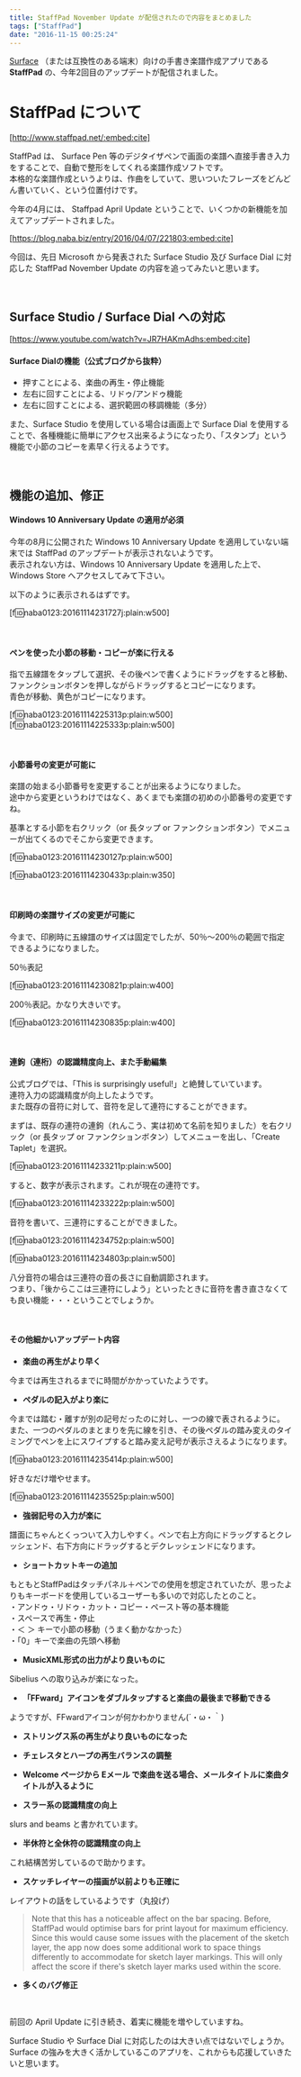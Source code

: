```yaml
---
title: StaffPad November Update が配信されたので内容をまとめました
tags: ["StaffPad"]
date: "2016-11-15 00:25:24"
---
```


[Surface](https://www.microsoft.com/surface/ja-jp) （または互換性のある端末）向けの手書き楽譜作成アプリである **StaffPad** の、今年2回目のアップデートが配信されました。

# StaffPad について

[http://www.staffpad.net/:embed:cite]

StaffPad は、 Surface Pen 等のデジタイザペンで画面の楽譜へ直接手書き入力をすることで、自動で整形をしてくれる楽譜作成ソフトです。  
本格的な楽譜作成というよりは、作曲をしていて、思いついたフレーズをどんどん書いていく、という位置付けです。

今年の4月には、 Staffpad April Update ということで、いくつかの新機能を加えてアップデートされました。

[https://blog.naba.biz/entry/2016/04/07/221803:embed:cite]

今回は、先日 Microsoft から発表された Surface Studio 及び Surface Dial に対応した StaffPad November Update の内容を追ってみたいと思います。

<br>

<!-- more -->

## Surface Studio / Surface Dial への対応

[https://www.youtube.com/watch?v=JR7HAKmAdhs:embed:cite]

#### Surface Dialの機能（公式ブログから抜粋）

* 押すことによる、楽曲の再生・停止機能
* 左右に回すことによる、リドゥ/アンドゥ機能
* 左右に回すことによる、選択範囲の移調機能（多分）

また、Surface Studio を使用している場合は画面上で Surface Dial を使用することで、各種機能に簡単にアクセス出来るようになったり、「スタンプ」という機能で小節のコピーを素早く行えるようです。

<br>

## 機能の追加、修正

#### Windows 10 Anniversary Update の適用が必須

今年の8月に公開された Windows 10 Anniversary Update を適用していない端末では StaffPad のアップデートが表示されないようです。  
表示されない方は、Windows 10 Anniversary Update を適用した上で、Windows Store へアクセスしてみて下さい。

以下のように表示されるはずです。

[f:id:naba0123:20161114231727j:plain:w500]

<br>

#### ペンを使った小節の移動・コピーが楽に行える

指で五線譜をタップして選択、その後ペンで書くようにドラッグをすると移動、ファンクションボタンを押しながらドラッグするとコピーになります。  
青色が移動、黄色がコピーになります。

[f:id:naba0123:20161114225313p:plain:w500]
[f:id:naba0123:20161114225333p:plain:w500]

<br>

#### 小節番号の変更が可能に

楽譜の始まる小節番号を変更することが出来るようになりました。  
途中から変更というわけではなく、あくまでも楽譜の初めの小節番号の変更ですね。

基準とする小節を右クリック（or 長タップ or ファンクションボタン）でメニューが出てくるのでそこから変更できます。

[f:id:naba0123:20161114230127p:plain:w500]

[f:id:naba0123:20161114230433p:plain:w350]

<br>

#### 印刷時の楽譜サイズの変更が可能に

今まで、印刷時に五線譜のサイズは固定でしたが、50％～200％の範囲で指定できるようになりました。

50％表記

[f:id:naba0123:20161114230821p:plain:w400]

200％表記。かなり大きいです。

[f:id:naba0123:20161114230835p:plain:w400]

<br>

#### 連鉤（連桁）の認識精度向上、また手動編集

公式ブログでは、「This is surprisingly useful!」と絶賛していています。  
連符入力の認識精度が向上したようです。  
また既存の音符に対して、音符を足して連符にすることができます。

まずは、既存の連符の連鉤（れんこう、実は初めて名前を知りました）を右クリック（or 長タップ or ファンクションボタン）してメニューを出し、「Create Taplet」を選択。

[f:id:naba0123:20161114233211p:plain:w500]

すると、数字が表示されます。これが現在の連符です。

[f:id:naba0123:20161114233222p:plain:w500]

音符を書いて、三連符にすることができました。

[f:id:naba0123:20161114234752p:plain:w500]

[f:id:naba0123:20161114234803p:plain:w500]

八分音符の場合は三連符の音の長さに自動調節されます。  
つまり、「後からここは三連符にしよう」といったときに音符を書き直さなくても良い機能・・・ということでしょうか。

<br>

#### その他細かいアップデート内容

* **楽曲の再生がより早く**

今までは再生されるまでに時間がかかっていたようです。

* **ペダルの記入がより楽に**

今までは踏む・離すが別の記号だったのに対し、一つの線で表されるように。  
また、一つのペダルのまとまりを先に線を引き、その後ペダルの踏み変えのタイミングでペンを上にスワイプすると踏み変え記号が表示さえるようになります。

[f:id:naba0123:20161114235414p:plain:w500]

好きなだけ増やせます。

[f:id:naba0123:20161114235525p:plain:w500]

* **強弱記号の入力が楽に**

譜面にちゃんとくっついて入力しやすく。ペンで右上方向にドラッグするとクレッシェンド、右下方向にドラッグするとデクレッシェンドになります。

* **ショートカットキーの追加**

もともとStaffPadはタッチパネル＋ペンでの使用を想定されていたが、思ったよりもキーボードを使用しているユーザーも多いので対応したとのこと。  
・アンドゥ・リドゥ・カット・コピー・ペースト等の基本機能  
・スペースで再生・停止  
・＜ ＞ キーで小節の移動（うまく動かなかった）  
・「0」キーで楽曲の先頭へ移動

* **MusicXML形式の出力がより良いものに**

Sibelius への取り込みが楽になった。

* **「FFward」アイコンをダブルタップすると楽曲の最後まで移動できる**

ようですが、FFwardアイコンが何かわかりません(´・ω・｀)

* **ストリングス系の再生がより良いものになった**

* **チェレスタとハープの再生バランスの調整**

* **Welcome ページから Eメール で楽曲を送る場合、メールタイトルに楽曲タイトルが入るように**

* **スラー系の認識精度の向上**

slurs and beams と書かれています。

* **半休符と全休符の認識精度の向上**

これ結構苦労しているので助かります。

* **スケッチレイヤーの描画が以前よりも正確に**

レイアウトの話をしているようです（丸投げ）

> Note that this has a noticeable affect on the bar spacing. Before, StaffPad would optimise bars for print layout for maximum efficiency. Since this would cause some issues with the placement of the sketch layer, the app now does some additional work to space things differently to accommodate for sketch layer markings. This will only affect the score if there's sketch layer marks used within the score.

* **多くのバグ修正**

<br>

前回の April Update に引き続き、着実に機能を増やしていますね。

Surface Studio や Surface Dial に対応したのは大きい点ではないでしょうか。  
Surface の強みを大きく活かしているこのアプリを、これからも応援していきたいと思います。

<br>
